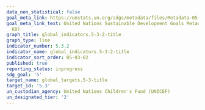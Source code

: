 ```yaml
---
data_non_statistical: false
goal_meta_link: https://unstats.un.org/sdgs/metadata/files/Metadata-05-03-02.pdf
goal_meta_link_text: United Nations Sustainable Development Goals Metadata (PDF 206
  KB)
graph_title: global_indicators.5-3-2-title
graph_type: line
indicator_number: 5.3.2
indicator_name: global_indicators.5-3-2-title
indicator_sort_order: 05-03-02
published: true
reporting_status: inprogress
sdg_goal: '5'
target_name: global_targets.5-3-title
target_id: '5.3'
un_custodian_agency: United Nations Children's Fund (UNICEF)
un_designated_tier: '2'
---
```

